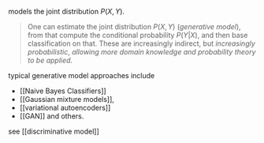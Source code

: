 models the joint distribution $P(X, Y)$.

> One can estimate the joint distribution $P(X, Y)$ (_generative model_), from that compute the conditional probability $P(Y|X)$, and then base classification on that. 
> These are increasingly indirect, but *increasingly probabilistic*, *allowing more domain knowledge and probability theory to be applied*.


typical generative model approaches include 
- [[Naive Bayes Classifiers]]
- [[Gaussian mixture models]], 
- [[variational autoencoders]]
- [[GAN]]
and others.

see [[discriminative model]]